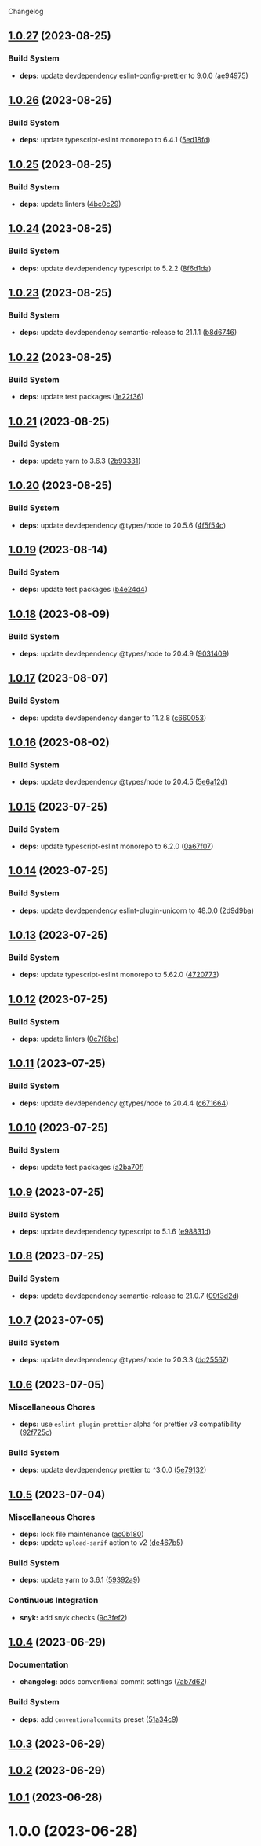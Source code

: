 Changelog

## [1.0.27](https://github.com/alexcosta97/danger-plugin-pr-utilities/compare/v1.0.26...v1.0.27) (2023-08-25)


### Build System

* **deps:** update devdependency eslint-config-prettier to 9.0.0 ([ae94975](https://github.com/alexcosta97/danger-plugin-pr-utilities/commit/ae9497592da922150d13580518efeedd31458226))

## [1.0.26](https://github.com/alexcosta97/danger-plugin-pr-utilities/compare/v1.0.25...v1.0.26) (2023-08-25)


### Build System

* **deps:** update typescript-eslint monorepo to 6.4.1 ([5ed18fd](https://github.com/alexcosta97/danger-plugin-pr-utilities/commit/5ed18fd7844970dfdda99c39bc28d0213cb2a2d5))

## [1.0.25](https://github.com/alexcosta97/danger-plugin-pr-utilities/compare/v1.0.24...v1.0.25) (2023-08-25)


### Build System

* **deps:** update linters ([4bc0c29](https://github.com/alexcosta97/danger-plugin-pr-utilities/commit/4bc0c29e9850b1ab72bcee5de9f09b9ff02f6b7d))

## [1.0.24](https://github.com/alexcosta97/danger-plugin-pr-utilities/compare/v1.0.23...v1.0.24) (2023-08-25)


### Build System

* **deps:** update devdependency typescript to 5.2.2 ([8f6d1da](https://github.com/alexcosta97/danger-plugin-pr-utilities/commit/8f6d1daee6a71fcd11a12868dc6e774c0bfc90e8))

## [1.0.23](https://github.com/alexcosta97/danger-plugin-pr-utilities/compare/v1.0.22...v1.0.23) (2023-08-25)


### Build System

* **deps:** update devdependency semantic-release to 21.1.1 ([b8d6746](https://github.com/alexcosta97/danger-plugin-pr-utilities/commit/b8d674681cf4fd4cc23bee501106513c93003a8d))

## [1.0.22](https://github.com/alexcosta97/danger-plugin-pr-utilities/compare/v1.0.21...v1.0.22) (2023-08-25)


### Build System

* **deps:** update test packages ([1e22f36](https://github.com/alexcosta97/danger-plugin-pr-utilities/commit/1e22f3606c39b4ea5bd59f3ea7b6ecb779be2e13))

## [1.0.21](https://github.com/alexcosta97/danger-plugin-pr-utilities/compare/v1.0.20...v1.0.21) (2023-08-25)


### Build System

* **deps:** update yarn to 3.6.3 ([2b93331](https://github.com/alexcosta97/danger-plugin-pr-utilities/commit/2b93331f2d7a82cc58e5ce7dc8bba9ada0127005))

## [1.0.20](https://github.com/alexcosta97/danger-plugin-pr-utilities/compare/v1.0.19...v1.0.20) (2023-08-25)


### Build System

* **deps:** update devdependency @types/node to 20.5.6 ([4f5f54c](https://github.com/alexcosta97/danger-plugin-pr-utilities/commit/4f5f54c62b2462be51fdad3955114acd02b4a9ce))

## [1.0.19](https://github.com/alexcosta97/danger-plugin-pr-utilities/compare/v1.0.18...v1.0.19) (2023-08-14)


### Build System

* **deps:** update test packages ([b4e24d4](https://github.com/alexcosta97/danger-plugin-pr-utilities/commit/b4e24d475dd5cab6f6bd80c12edb867205674c4d))

## [1.0.18](https://github.com/alexcosta97/danger-plugin-pr-utilities/compare/v1.0.17...v1.0.18) (2023-08-09)


### Build System

* **deps:** update devdependency @types/node to 20.4.9 ([9031409](https://github.com/alexcosta97/danger-plugin-pr-utilities/commit/90314099bf9415450359a99d7099f1442231c0c0))

## [1.0.17](https://github.com/alexcosta97/danger-plugin-pr-utilities/compare/v1.0.16...v1.0.17) (2023-08-07)


### Build System

* **deps:** update devdependency danger to 11.2.8 ([c660053](https://github.com/alexcosta97/danger-plugin-pr-utilities/commit/c6600530a67af9f655685aaf44417479be0376e1))

## [1.0.16](https://github.com/alexcosta97/danger-plugin-pr-utilities/compare/v1.0.15...v1.0.16) (2023-08-02)


### Build System

* **deps:** update devdependency @types/node to 20.4.5 ([5e6a12d](https://github.com/alexcosta97/danger-plugin-pr-utilities/commit/5e6a12d596fbce06a4a5f477dd78e6ff18e1c974))

## [1.0.15](https://github.com/alexcosta97/danger-plugin-pr-utilities/compare/v1.0.14...v1.0.15) (2023-07-25)


### Build System

* **deps:** update typescript-eslint monorepo to 6.2.0 ([0a67f07](https://github.com/alexcosta97/danger-plugin-pr-utilities/commit/0a67f07622a231d034b81d03fcec75cdc9617de1))

## [1.0.14](https://github.com/alexcosta97/danger-plugin-pr-utilities/compare/v1.0.13...v1.0.14) (2023-07-25)


### Build System

* **deps:** update devdependency eslint-plugin-unicorn to 48.0.0 ([2d9d9ba](https://github.com/alexcosta97/danger-plugin-pr-utilities/commit/2d9d9bad357494a44be5dd4b414029dfe895a10f))

## [1.0.13](https://github.com/alexcosta97/danger-plugin-pr-utilities/compare/v1.0.12...v1.0.13) (2023-07-25)


### Build System

* **deps:** update typescript-eslint monorepo to 5.62.0 ([4720773](https://github.com/alexcosta97/danger-plugin-pr-utilities/commit/47207732e8d353c95b355add54e05638d5569757))

## [1.0.12](https://github.com/alexcosta97/danger-plugin-pr-utilities/compare/v1.0.11...v1.0.12) (2023-07-25)


### Build System

* **deps:** update linters ([0c7f8bc](https://github.com/alexcosta97/danger-plugin-pr-utilities/commit/0c7f8bc25de9b0d9fad5ad6f3857229e95d94ba2))

## [1.0.11](https://github.com/alexcosta97/danger-plugin-pr-utilities/compare/v1.0.10...v1.0.11) (2023-07-25)


### Build System

* **deps:** update devdependency @types/node to 20.4.4 ([c671664](https://github.com/alexcosta97/danger-plugin-pr-utilities/commit/c67166448b8450c1c9a979e8a2686c25aea3ef31))

## [1.0.10](https://github.com/alexcosta97/danger-plugin-pr-utilities/compare/v1.0.9...v1.0.10) (2023-07-25)


### Build System

* **deps:** update test packages ([a2ba70f](https://github.com/alexcosta97/danger-plugin-pr-utilities/commit/a2ba70f7dad553a7a9b8905381f8ff7e9eafe904))

## [1.0.9](https://github.com/alexcosta97/danger-plugin-pr-utilities/compare/v1.0.8...v1.0.9) (2023-07-25)


### Build System

* **deps:** update devdependency typescript to 5.1.6 ([e98831d](https://github.com/alexcosta97/danger-plugin-pr-utilities/commit/e98831d26e19dc9b1b02aab7ad370e8893a27872))

## [1.0.8](https://github.com/alexcosta97/danger-plugin-pr-utilities/compare/v1.0.7...v1.0.8) (2023-07-25)


### Build System

* **deps:** update devdependency semantic-release to 21.0.7 ([09f3d2d](https://github.com/alexcosta97/danger-plugin-pr-utilities/commit/09f3d2defbfa2a1d8ff05b822c847df27fb9b2a9))

## [1.0.7](https://github.com/alexcosta97/danger-plugin-pr-utilities/compare/v1.0.6...v1.0.7) (2023-07-05)


### Build System

* **deps:** update devdependency @types/node to 20.3.3 ([dd25567](https://github.com/alexcosta97/danger-plugin-pr-utilities/commit/dd255673a1604baddb71af73cc51bd78df41898c))

## [1.0.6](https://github.com/alexcosta97/danger-plugin-pr-utilities/compare/v1.0.5...v1.0.6) (2023-07-05)


### Miscellaneous Chores

* **deps:** use `eslint-plugin-prettier` alpha for prettier v3 compatibility ([92f725c](https://github.com/alexcosta97/danger-plugin-pr-utilities/commit/92f725c71005345a7b014a28eb7b356a976fed2d))


### Build System

* **deps:** update devdependency prettier to ^3.0.0 ([5e79132](https://github.com/alexcosta97/danger-plugin-pr-utilities/commit/5e79132d7ffe09e325bbefc90b1f6192ff5a391e))

## [1.0.5](https://github.com/alexcosta97/danger-plugin-pr-utilities/compare/v1.0.4...v1.0.5) (2023-07-04)


### Miscellaneous Chores

* **deps:** lock file maintenance ([ac0b180](https://github.com/alexcosta97/danger-plugin-pr-utilities/commit/ac0b180fa3daae7bc62388b1d179660946266dd2))
* **deps:** update `upload-sarif` action to v2 ([de467b5](https://github.com/alexcosta97/danger-plugin-pr-utilities/commit/de467b5515c03dfda8d4e43ff112412482163488))


### Build System

* **deps:** update yarn to 3.6.1 ([59392a9](https://github.com/alexcosta97/danger-plugin-pr-utilities/commit/59392a9c651899be687c10bcdeb0f17952a3c535))


### Continuous Integration

* **snyk:** add snyk checks ([9c3fef2](https://github.com/alexcosta97/danger-plugin-pr-utilities/commit/9c3fef2613505ce5c77b74c9852b60e192a1691d))

## [1.0.4](https://github.com/alexcosta97/danger-plugin-pr-utilities/compare/v1.0.3...v1.0.4) (2023-06-29)


### Documentation

* **changelog:** adds conventional commit settings ([7ab7d62](https://github.com/alexcosta97/danger-plugin-pr-utilities/commit/7ab7d62438dcda3413bebf7c11b3e061060d4fc3))


### Build System

* **deps:** add `conventionalcommits` preset ([51a34c9](https://github.com/alexcosta97/danger-plugin-pr-utilities/commit/51a34c9716cac5d8b5d02e95659f41163cf855b3))

## [1.0.3](https://github.com/alexcosta97/danger-plugin-pr-utilities/compare/v1.0.2...v1.0.3) (2023-06-29)

## [1.0.2](https://github.com/alexcosta97/danger-plugin-pr-utilities/compare/v1.0.1...v1.0.2) (2023-06-29)

## [1.0.1](https://github.com/alexcosta97/danger-plugin-pr-utilities/compare/v1.0.0...v1.0.1) (2023-06-28)

# 1.0.0 (2023-06-28)
